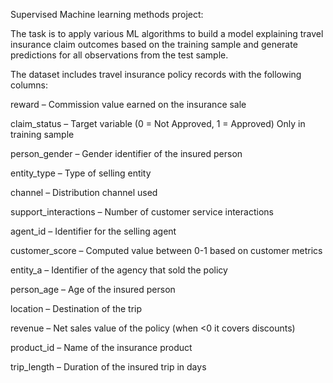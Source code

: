 Supervised Machine learning methods project:  

The task is to apply various ML algorithms to build a model explaining travel insurance claim outcomes based on the training sample and generate predictions for all observations from the test sample.

The dataset includes travel insurance policy records with the following columns:

reward – Commission value earned on the insurance sale

claim_status – Target variable (0 = Not Approved, 1 = Approved) Only in training sample

person_gender – Gender identifier of the insured person

entity_type – Type of selling entity

channel – Distribution channel used

support_interactions – Number of customer service interactions

agent_id – Identifier for the selling agent

customer_score – Computed value between 0-1 based on customer metrics

entity_a – Identifier of the agency that sold the policy

person_age – Age of the insured person

location – Destination of the trip

revenue – Net sales value of the policy (when <0 it covers discounts)

product_id – Name of the insurance product

trip_length – Duration of the insured trip in days
